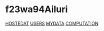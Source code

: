 # f23wa94Ailuri

[HOSTEDAT](https://f23wa94ailuri.onrender.com/)
[USERS](https://f23wa94ailuri.onrender.com/users)
[MYDATA](https://f23wa94ailuri.onrender.com/mydata)
[COMPUTATION](https://f23wa94ailuri.onrender.com/computation)
